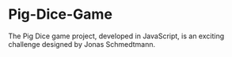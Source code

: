 # Pig-Dice-Game
The Pig Dice game project, developed in JavaScript, is an exciting challenge designed by Jonas Schmedtmann.
